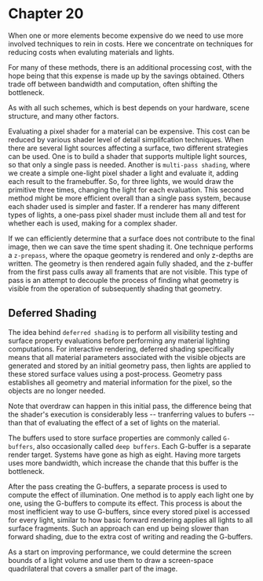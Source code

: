# Chapter 20

When one or more elements become expensive do we need to use more involved techniques to rein in costs. Here we concentrate on techniques for reducing costs when evaluting materials and lights. 

For many of these methods, there is an additional processing cost, with the hope being that this expense is made up by the savings obtained. Others trade off between bandwidth and computation, often shifting the bottleneck.

As with all such schemes, which is best depends on your hardware, scene structure, and many other factors.

Evaluating a pixel shader for a material can be expensive. This cost can be reduced by various shader level of detail simplifcation techniques. When there are several light sources affecting a surface, two different strategies can be used. One is to build a shader that supports multiple light sources, so that only a single pass is needed. Another is `multi-pass shading`, where we create a simple one-light pixel shader a light and evaluate it, adding each result to the framebuffer. So, for three lights, we would draw the primitive three times, changing the light for each evaluation. This second method might be more efficient overall than a single pass system, because each shader used is simpler and faster. If a renderer has many different types of lights, a one-pass pixel shader must include them all and test for whether each is used, making for a complex shader.

If we can efficiently determine that a surface does not contribute to the final image, then we can save the time spent shading it. One technique performs a `z-prepass`, where the opaque geometry is rendered and only z-depths are written. The geometry is then rendered again fully shaded, and the z-buffer from the first pass culls away all framents that are not visible. This type of pass is an attempt to decouple the process of finding what geometry is visible from the operation of subsequently shading that geometry. 

## Deferred Shading

The idea behind `deferred shading` is to perform all visibility testing and surface property evaluations before performing any material lighting computations. For interactive rendering, deferred shading specifically means that all material parameters associated with the visible objects are generated and stored by an initial geometry pass, then lights are applied to these stored surface values using a post-process. Geometry pass establishes all geometry and material information for the pixel, so the objects are no longer needed.

Note that overdraw can happen in this initial pass, the difference being that the shader's execution is considerably less -- tranferring values to bufers -- than that of evaluating the effect of a set of lights on the material.

The buffers used to store surface properties are commonly called `G-buffers`, also occasionally called `deep buffers`. Each G-buffer is a separate render target. Systems have gone as high as eight. Having more targets uses more bandwidth, which increase the chande that this buffer is the bottleneck.

After the pass creating the G-buffers, a separate process is used to compute the effect of illumination. One method is to apply each light one by one, using the G-buffers to compute its effect. This process is about the most inefficient way to use G-buffers, since every stored pixel is accessed for every light, similar to how basic forward rendering applies all lights to all surface fragments. Such an approach can end up being slower than forward shading, due to the extra cost of writing and reading the G-buffers.

As a start on improving performance, we could determine the screen bounds of a light volume and use them to draw a screen-space quadrilateral that covers a smaller part of the image.